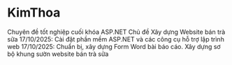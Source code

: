 # KimThoa
Chuyên đề tốt nghiệp cuối khóa ASP.NET
Chủ đề Xây dựng Website bán trà sữa
17/10/2025: Cài đặt phần mềm ASP.NET và các công cụ hỗ trợ lập trình web
17/10/2025: Chuẩn bị, xây dựng Form Word bài báo cáo.
Xây dựng sơ bộ khung sườn website bán trà sữa
